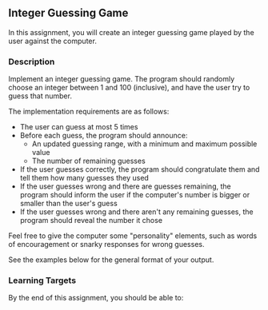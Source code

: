 ## Integer Guessing Game

In this assignment, you will create an integer guessing game played by the user against the computer.

### Description

Implement an integer guessing game. The program should randomly choose an integer between 1 and 100 (inclusive), and have the user try to guess that number.

The implementation requirements are as follows:

- The user can guess at most 5 times
- Before each guess, the program should announce:
  - An updated guessing range, with a minimum and maximum possible value
  - The number of remaining guesses
- If the user guesses correctly, the program should congratulate them and tell them how many guesses they used
- If the user guesses wrong and there are guesses remaining, the program should inform the user if the computer's number is bigger or smaller than the user's guess
- If the user guesses wrong and there aren't any remaining guesses, the program should reveal the number it chose

Feel free to give the computer some "personality" elements, such as words of encouragement or snarky responses for wrong guesses.

See the examples below for the general format of your output.

### Learning Targets

By the end of this assignment, you should be able to:
